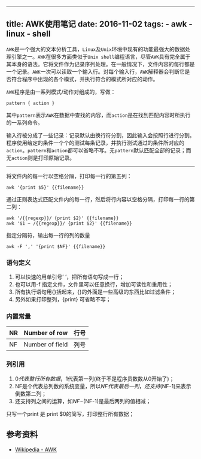 ----
title: AWK使用笔记
date: 2016-11-02
tags: 
    - awk
    - linux
    - shell
----

`AWK`是一个强大的文本分析工具，`Linux`及`Unix`环境中现有的功能最强大的数据处理引擎之一。`AWK`在很多方面类似于`Unix shell`编程语言，尽管`AWK`具有完全属于其本身的语法。它将文件作为记录序列处理。在一般情况下，文件内容的每行都是一个记录。`AWK`一次可以读取一个输入行。对每个输入行，`AWK`解释器会判断它是否符合程序中出现的各个模式，并执行符合的模式所对应的动作。

<!-- more -->

`AWK`程序是由一系列模式/动作对组成的，写做：

```shell
pattern { action }
```

其中`pattern`表示`AWK`在数据中查找的内容，而`action`是在找到匹配内容时所执行的一系列命令。

输入行被分成了一些记录：记录默认由换行符分割，因此输入会按照行进行分割。程序使用给定的条件一个个的测试每条记录，并执行测试通过的条件所对应的`action`。`pattern`和`action`都可以省略不写。无`pattern`默认匹配全部的记录；而无`action`则是打印原始记录。

----

将文件内的每一行以空格分隔，打印每一行的第五列：

```shell
awk '{print $5}' {{filename}}
```

通过正则表达式匹配文件内的每一行，然后将行内容以空格分隔，打印每一行的第二列：

```shell
awk '/{{regexp}}/ {print $2}' {{filename}}
awk '$1 ~ /{{regexp}}/ {print $2}' {{filename}}
```

指定分隔符，输出每一行的列的数量

```shell
awk -F ',' '{print $NF}' {{filename}}
```

### 语句定义

1. 可以快速的用单引号’ ’，把所有语句写成一行；
2. 也可以用-f 指定文件，文件里可以任意换行，增加可读性和重用性；
3. 所有执行语句用{}括起来，{}的外面是一些高级的东西比如过滤条件；
4. 另外如果打印整列，{print} 可省略不写；

### 内置常量


NR | Number of row | 行号
-- | -- | --
NF | Number of field | 列号

### 列引用

1. $0代表整行所有数据，$1代表第一列(终于不是程序员数数从0开始了)；
2. NF是个代表总列数的系统变量，所以$NF代表最后一列，还支持$(NF-1)来表示倒数第二列；
3. 还支持列之间的运算，如$NF-$(NF-1)是最后两列的值相减；

只写一个print 是 print $0的简写，打印整行所有数据；

## 参考资料

- [Wikipedia - AWK](https://zh.wikipedia.org/wiki/AWK)
